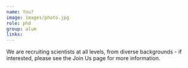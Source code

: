 ```yaml
---
name: You? 
image: images/photo.jpg
role: phd
group: alum
links:
---
```


We are recruiting scientists at all levels, from diverse backgrounds - if interested, please see the Join Us page for more information.
